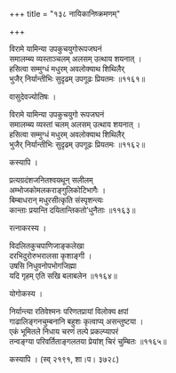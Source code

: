 +++
title = "१३८ नायिकानिष्क्रमणम्"

+++


विरामे यामिन्या उपकुचयुगोरूपजघनं  
समालम्ब्य व्यस्ताञ्चलम् अलसम् उत्थाय शयनात् ।  
हसित्वा सम्मुग्धं मधुरम् अवलोक्याथ शिथिलैर्  
भुजैर् निर्यान्तीभिः सुदृढम् उपगूढः प्रियतमः ॥११६१॥  


वासुदेवज्योतिषः ।  


विरामे यामिन्या उपकुचयुगो रूपजघनं  
समालम्ब्य व्यस्तां चलम् अलसम् उत्थाय शयनात् ।  
हसित्वा सम्मुग्धं मधुरम् अवलोक्याथ शिथिलैर्  
भुजैर् निर्यान्तीभिः सुदृढम् उपगूढः प्रियतमः ॥११६२॥  


कस्यापि ।  


प्रत्यग्रदंशजनितश्वयथून् सलीलम्  
अम्भोजकोमलकराङ्गुलिकोटिभागैः ।  
बिम्बाधरान् मधुरसीत्कृति संस्पृशन्त्यः  
कान्ताः प्रयान्ति दयितान्तिकतो’धुनैताः ॥११६३॥  


रत्नाकरस्य ।  


विदलितकुचपाणिजाङ्कलेखा  
दरभिदुरोरुभरालसा कृशाङ्गी ।  
उषसि निधुवनोपभोगजिह्मा   
यदि गृहम् एति सखि बलाबलेन ॥११६४॥  


योगोकस्य ।  


निर्यान्त्या रतिवेश्मनः परिणतप्रायां विलोक्य क्षपां  
गाढालिङ्गनचुम्बनानि बहुशः कृत्वाप्य् असन्तुष्टया ।  
एकं भूमितले निधाय चरणं तल्पे प्रकल्प्यापरं   
तन्वङ्ग्या परिवर्तिताङ्गलतया प्रेयांश् चिरं चुम्बितः ॥११६५॥  


कस्यापि । (स्व् २१९१, शा।प। ३७२८)  

